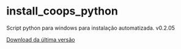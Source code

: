 # install_coops_python

Script python para windows para instalação automatizada. v0.2.05

[Download da última versão](https://github.com/dalraf/install_coops_python/releases/download/v0.2.05/install_coops_python.exe)
